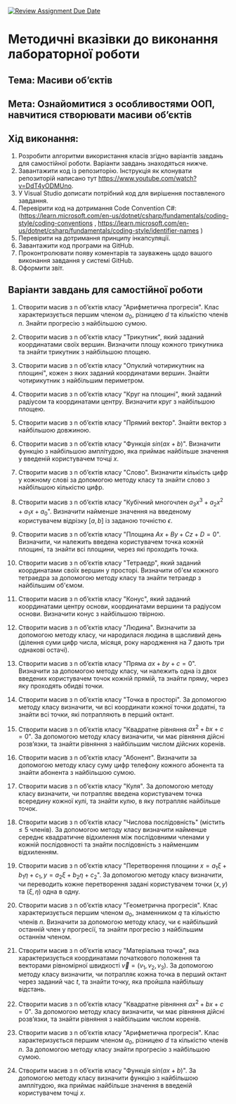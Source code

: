 [![Review Assignment Due Date](https://classroom.github.com/assets/deadline-readme-button-22041afd0340ce965d47ae6ef1cefeee28c7c493a6346c4f15d667ab976d596c.svg)](https://classroom.github.com/a/wgWXpqsn)
# Методичні вказівки до виконання лабораторної роботи
## Тема: Масиви об’єктів
## Мета: Ознайомитися з особливостями ООП, навчитися створювати масиви об’єктів

## Хід виконання:
1.	Розробити алгоритми використання класів згідно варіантів завдань для самостійної роботи. Варіанти завдань знаходяться нижче.
2.	Завантажити код із репозиторію. Інструкція як клонувати репозиторій написано тут https://www.youtube.com/watch?v=DdT4yODMUno.
3.	У Visual Studio дописати потрібний код для вирішення поставленого завдання. 
4.	Перевірити код на дотримання Code Convention C#:
 (https://learn.microsoft.com/en-us/dotnet/csharp/fundamentals/coding-style/coding-conventions , https://learn.microsoft.com/en-us/dotnet/csharp/fundamentals/coding-style/identifier-names )
5.	Перевірити на дотримання принципу інкапсуляції.
6.	Завантажити код програми на GitHub.
7.	Проконтролювати появу коментарів та зауважень щодо вашого виконання завдання у системі GitHub.
8.	Оформити звіт.

   
## Варіанти завдань для самостійної роботи

1. Створити масив з n об’єктів класу "Арифметична прогресія". Клас характеризується першим членом $a_0$, різницею $d$ та кількістю членів $n$. Знайти прогресію з найбільшою сумою.

2. Створити масив з n об’єктів класу "Трикутник", який заданий координатами своїх вершин. Визначити площу кожного трикутника та знайти трикутник з найбільшою площею.

3. Створити масив з n об’єктів класу "Опуклий чотирикутник на площині", кожен з яких заданий координатами вершин. Знайти чотирикутник з найбільшим периметром.

4. Створити масив з n об’єктів класу "Круг на площині", який заданий радіусом та координатами центру. Визначити круг з найбільшою площею.

5. Створити масив з n об’єктів класу "Прямий вектор". Знайти вектор з найбільшою довжиною.

6. Створити масив з n об’єктів класу "Функція $sin(a x + b)$". Визначити функцію з найбільшою амплітудою, яка приймає найбільше значення у введеній користувачем точці $x$.

7. Створити масив з n об’єктів класу "Слово". Визначити кількість цифр у кожному слові за допомогою методу класу та знайти слово з найбільшою кількістю цифр.

8. Створити масив з n об’єктів класу "Кубічний многочлен $a_3 x^3 + a_2 x^2 + a_1 x + a_0$". Визначити найменше значення на введеному користувачем відрізку $[a, b]$ із заданою точністю $\epsilon$.

9. Створити масив з n об’єктів класу "Площина $A x + B y + C z + D = 0$". Визначити, чи належить введена користувачем точка кожній площині, та знайти всі площини, через які проходить точка.

10. Створити масив з n об’єктів класу "Тетраедр", який заданий координатами своїх вершин у просторі. Визначити об'єм кожного тетраедра за допомогою методу класу та знайти тетраедр з найбільшим об'ємом.

11. Створити масив з n об’єктів класу "Конус", який заданий координатами центру основи, координатами вершини та радіусом основи. Визначити конус з найбільшою твірною.

12. Створити масив з n об’єктів класу "Людина". Визначити за допомогою методу класу, чи народилася людина в щасливий день (ділення суми цифр числа, місяця, року народження на 7 дають три однакові остачі).

13. Створити масив з n об’єктів класу "Пряма $a x + b y + c = 0$". Визначити за допомогою методу класу, чи належить одна із двох введених користувачем точок кожній прямій, та знайти пряму, через яку проходять обидві точки.

14. Створити масив з n об’єктів класу "Точка в просторі". За допомогою методу класу визначити, чи всі координати кожної точки додатні, та знайти всі точки, які потрапляють в перший октант.

15. Створити масив з n об’єктів класу "Квадратне рівняння $a x^2 + b x + c = 0$". За допомогою методу класу визначити, чи має рівняння дійсні розв’язки, та знайти рівняння з найбільшим числом дійсних коренів.

16. Створити масив з n об’єктів класу "Абонент". Визначити за допомогою методу класу суму цифр телефону кожного абонента та знайти абонента з найбільшою сумою.

17. Створити масив з n об’єктів класу "Куля". За допомогою методу класу визначити, чи потрапляє введена користувачем точка всередину кожної кулі, та знайти кулю, в яку потрапляє найбільше точок.

18. Створити масив з n об’єктів класу "Числова послідовність" (містить $\leq 5$ членів). За допомогою методу класу визначити найменше середнє квадратичне відхилення між послідовними членами у кожній послідовності та знайти послідовність з найменшим відхиленням.

19. Створити масив з n об’єктів класу "Перетворення площини $x = a_1 \xi + b_1 \eta + c_1, y = a_2 \xi + b_2 \eta + c_2$". За допомогою методу класу визначити, чи переводить кожне перетворення задані користувачем точки $(x, y)$ та $( \xi , \eta )$ одна в одну.

20. Створити масив з n об’єктів класу "Геометрична прогресія". Клас характеризується першим членом $a_0$, знаменником $q$ та кількістю членів $n$. Визначити за допомогою методу класу, чи є найбільший останній член у прогресії, та знайти прогресію з найбільшим останнім членом.

21. Створити масив з n об’єктів класу "Матеріальна точка", яка характеризується координатами початкового положення та векторами рівномірної швидкості $\vec{v} = (v_1, v_2, v_3)$. За допомогою методу класу визначити, чи потрапляє кожна точка в перший октант через заданий час $t$, та знайти точку, яка пройшла найбільшу відстань.

22. Створити масив з n об’єктів класу "Квадратне рівняння $a x^2 + b x + c = 0$". За допомогою методу класу визначити, чи має рівняння дійсні розв’язки, та знайти рівняння з найбільшим числом коренів.

23. Створити масив з n об’єктів класу "Арифметична прогресія". Клас характеризується першим членом $a_0$, різницею $d$ та кількістю членів $n$. За допомогою методу класу знайти прогресію з найбільшою сумою.

24. Створити масив з n об’єктів класу "Функція $sin(a x + b)$". За допомогою методу класу визначити функцію з найбільшою амплітудою, яка приймає найбільше значення в введеній користувачем точці $x$.
